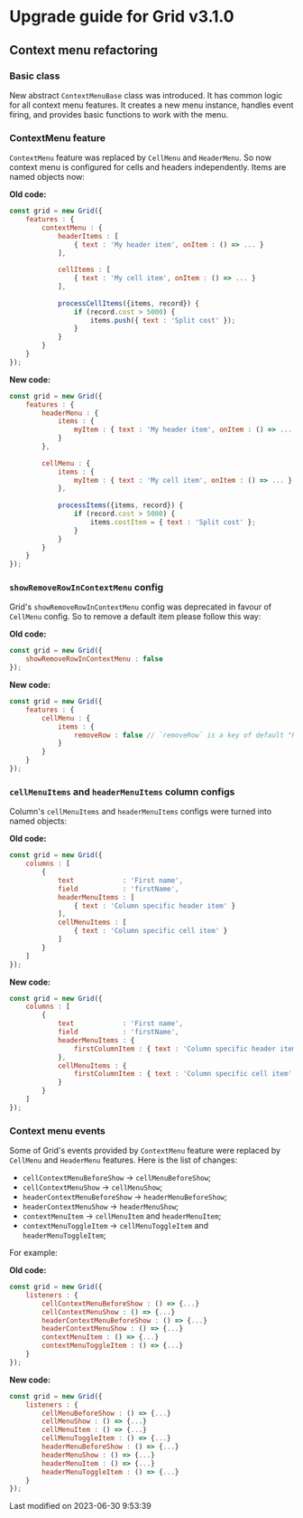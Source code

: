 # Upgrade guide for Grid v3.1.0

## Context menu refactoring

### Basic class

New abstract `ContextMenuBase` class was introduced. It has common logic for all context menu features.
It creates a new menu instance, handles event firing, and provides basic functions to work with the menu.

### ContextMenu feature

`ContextMenu` feature was replaced by `CellMenu` and `HeaderMenu`. So now context menu is configured for cells and
headers independently. Items are named objects now:

**Old code:**

```javascript
const grid = new Grid({
    features : {
        contextMenu : {
            headerItems : [
                { text : 'My header item', onItem : () => ... }
            ],
            
            cellItems : [
                { text : 'My cell item', onItem : () => ... }
            ],
            
            processCellItems({items, record}) {
                if (record.cost > 5000) {
                    items.push({ text : 'Split cost' });
                }
            }
        }
    }
});
```

**New code:**

```javascript
const grid = new Grid({
    features : {
        headerMenu : {
            items : {
                myItem : { text : 'My header item', onItem : () => ... }
            }
        },
    
        cellMenu : {
            items : {
                myItem : { text : 'My cell item', onItem : () => ... }
            },
    
            processItems({items, record}) {
                if (record.cost > 5000) {
                    items.costItem = { text : 'Split cost' };
                }
            }
        }
    }
});
```

### `showRemoveRowInContextMenu` config

Grid's `showRemoveRowInContextMenu` config was deprecated in favour of `CellMenu` config. So to remove a default item
please follow this way:

**Old code:**

```javascript
const grid = new Grid({
    showRemoveRowInContextMenu : false
});
```

**New code:**

```javascript
const grid = new Grid({
    features : {
        cellMenu : {
            items : {
                removeRow : false // `removeRow` is a key of default "Remove row" item
            }
        }
    }
});
```

### `cellMenuItems` and `headerMenuItems` column configs

Column's `cellMenuItems` and `headerMenuItems` configs were turned into named objects:

**Old code:**

```javascript
const grid = new Grid({
    columns : [
        {
            text            : 'First name',
            field           : 'firstName',
            headerMenuItems : [
                { text : 'Column specific header item' }
            ],
            cellMenuItems : [
                { text : 'Column specific cell item' }
            ]
        }
    ]
});
```

**New code:**

```javascript
const grid = new Grid({
    columns : [
        {
            text            : 'First name',
            field           : 'firstName',
            headerMenuItems : {
                firstColumnItem : { text : 'Column specific header item' }
            },
            cellMenuItems : {
                firstColumnItem : { text : 'Column specific cell item' }
            }
        }
    ]
});
```

### Context menu events

Some of Grid's events provided by `ContextMenu` feature were replaced by `CellMenu` and `HeaderMenu` features. Here is 
the list of changes:

- `cellContextMenuBeforeShow` -> `cellMenuBeforeShow`;
- `cellContextMenuShow` -> `cellMenuShow`;
- `headerContextMenuBeforeShow` -> `headerMenuBeforeShow`;
- `headerContextMenuShow` -> `headerMenuShow`;
- `contextMenuItem` -> `cellMenuItem` and `headerMenuItem`;
- `contextMenuToggleItem` -> `cellMenuToggleItem` and `headerMenuToggleItem`;

For example:

**Old code:**

```javascript
const grid = new Grid({
    listeners : {
        cellContextMenuBeforeShow : () => {...}
        cellContextMenuShow : () => {...}
        headerContextMenuBeforeShow : () => {...}
        headerContextMenuShow : () => {...}
        contextMenuItem : () => {...}
        contextMenuToggleItem : () => {...}
    }
});
```

**New code:**

```javascript
const grid = new Grid({
    listeners : {
        cellMenuBeforeShow : () => {...}
        cellMenuShow : () => {...}
        cellMenuItem : () => {...}
        cellMenuToggleItem : () => {...}
        headerMenuBeforeShow : () => {...}
        headerMenuShow : () => {...}
        headerMenuItem : () => {...}
        headerMenuToggleItem : () => {...}
    }
});
```


<p class="last-modified">Last modified on 2023-06-30 9:53:39</p>